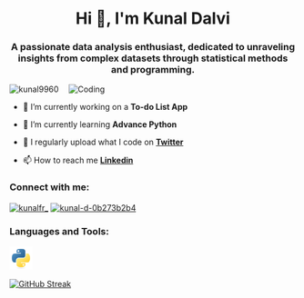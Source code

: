 <h1 align="center">Hi 👋, I'm Kunal Dalvi</h1>
<h3 align="center">A passionate data analysis enthusiast, dedicated to unraveling insights from complex datasets through statistical methods and programming.</h3>
<img align="right" alt="Coding" width="400" src="https://cdn.shopify.com/s/files/1/0578/3696/1997/t/9/assets/lofiboy.gif?v=103461765217895835051680702279">

<p align="left"> <img src="https://komarev.com/ghpvc/?username=kunal9960&label=Profile%20views&color=0e75b6&style=flat" alt="kunal9960" /> </p>

- 🔭 I’m currently working on a **To-do List App**

- 🌱 I’m currently learning **Advance Python**

- 📝 I regularly upload what I code on **[Twitter](https://twitter.com/kunalfr_)**

- 📫 How to reach me **[Linkedin](https://www.linkedin.com/in/kunal-d-0b273b2b4/)**

<h3 align="left">Connect with me:</h3>
<p align="left">
<a href="https://twitter.com/kunalfr_" target="blank"><img align="center" src="https://raw.githubusercontent.com/rahuldkjain/github-profile-readme-generator/master/src/images/icons/Social/twitter.svg" alt="kunalfr_" height="30" width="40" /></a>
<a href="https://linkedin.com/in/kunal-d-0b273b2b4" target="blank"><img align="center" src="https://raw.githubusercontent.com/rahuldkjain/github-profile-readme-generator/master/src/images/icons/Social/linked-in-alt.svg" alt="kunal-d-0b273b2b4" height="30" width="40" /></a>
</p>

<h3 align="left">Languages and Tools:</h3> 
<a href="https://www.python.org" target="_blank" rel="noreferrer"> <img src="https://raw.githubusercontent.com/devicons/devicon/master/icons/python/python-original.svg" alt="python" width="40" height="40"/> </a>
</p>
<a href="https://git.io/streak-stats"><img src="https://streak-stats.demolab.com?user=kunal9960&theme=tokyonight" alt="GitHub Streak"/></a>
